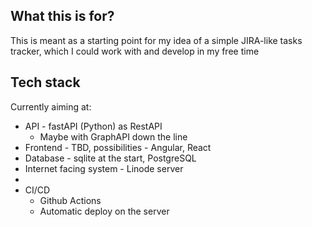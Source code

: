 ## What this is for?
This is meant as a starting point for my idea of a simple JIRA-like tasks tracker, which I could work with and develop in my free time

## Tech stack
Currently aiming at:
* API - fastAPI (Python) as RestAPI
  * Maybe with GraphAPI down the line
* Frontend - TBD, possibilities - Angular, React
* Database - sqlite at the start, PostgreSQL
* Internet facing system - Linode server
* 
* CI/CD
  * Github Actions
  * Automatic deploy on the server
